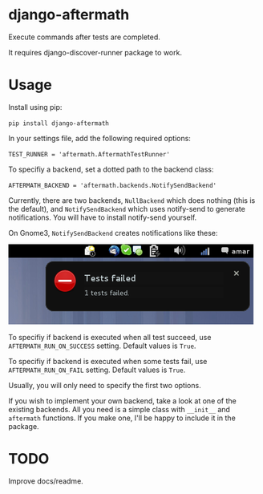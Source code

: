django-aftermath
================

Execute commands after tests are completed.

It requires django-discover-runner package to work. 

Usage
=====

Install using pip: 

`pip install django-aftermath`

In your settings file, add the following required options:

`TEST_RUNNER = 'aftermath.AftermathTestRunner'`

To specifiy a backend, set a dotted path to the backend class:

`AFTERMATH_BACKEND = 'aftermath.backends.NotifySendBackend'`

Currently, there are two backends, `NullBackend` which does nothing (this is the default), and `NotifySendBackend` which uses notify-send to generate notifications. You will have to install notify-send yourself.

On Gnome3, `NotifySendBackend` creates notifications like these:

![notification](notification.png)

To specifiy if backend is executed when all test succeed, use `AFTERMATH_RUN_ON_SUCCESS` setting. Default values is `True`.

To specifiy if backend is executed when some tests fail, use `AFTERMATH_RUN_ON_FAIL` setting. Default values is `True`.

Usually, you will only need to specify the first two options. 

If you wish to implement your own backend, take a look at one of the existing backends. All you need is a simple class with `__init__` and `aftermath` functions. If you make one, I'll be happy to include it in the package.

TODO
====

Improve docs/readme.
